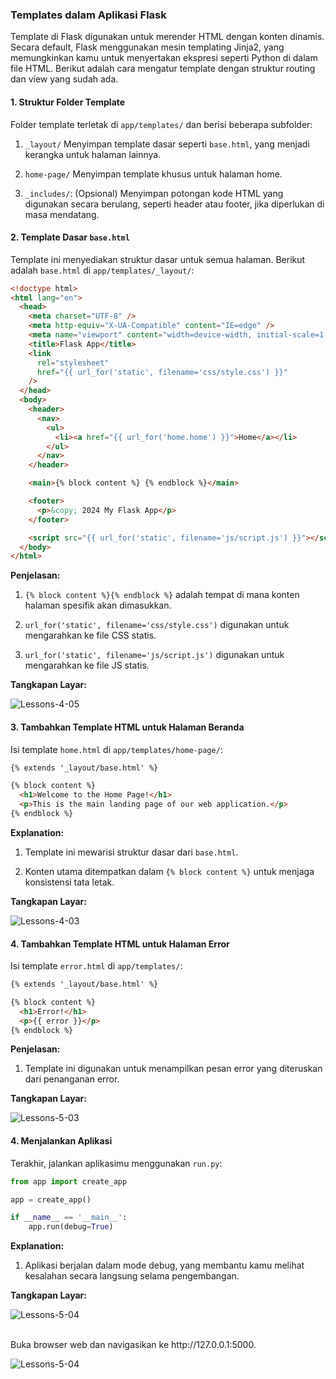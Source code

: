 <div class="space-y-3">
  <h3 class="text-lg leading-snug dark:text-zinc-300"><strong>Templates dalam Aplikasi Flask</strong></h3>
  <p>
    Template di Flask digunakan untuk merender HTML dengan konten dinamis. Secara default, Flask menggunakan mesin templating Jinja2, yang memungkinkan kamu untuk menyertakan ekspresi seperti Python di dalam file HTML. Berikut adalah cara mengatur template dengan struktur routing dan view yang sudah ada.
  </p>
</div>


<div class="space-y-3">
  <h4><strong>1. Struktur Folder Template</strong></h4>
  <p>
    Folder template terletak di <code>app/templates/</code> dan berisi beberapa subfolder:
  </p>
  <ol className="list-disc space-y-3 pb-2 pl-10">
    <li>
      <p><code>_layout/</code> Menyimpan template dasar seperti <code>base.html</code>, yang menjadi kerangka untuk halaman lainnya.</p>
    </li>
    <li>
      <p><code>home-page/</code> Menyimpan template khusus untuk halaman home.</p>
    </li>
    <li>
      <p><code>_includes/</code>: (Opsional) Menyimpan potongan kode HTML yang digunakan secara berulang, seperti header atau footer, jika diperlukan di masa mendatang.</p>
    </li>
  </ol>
</div>


<div class="space-y-3 pb-4">
  <h4><strong>2. Template Dasar <code>base.html</code></strong></h4>
  <p>
    Template ini menyediakan struktur dasar untuk semua halaman. Berikut adalah <code>base.html</code> di <code>app/templates/_layout/</code>:
  </p>

```html
<!doctype html>
<html lang="en">
  <head>
    <meta charset="UTF-8" />
    <meta http-equiv="X-UA-Compatible" content="IE=edge" />
    <meta name="viewport" content="width=device-width, initial-scale=1.0" />
    <title>Flask App</title>
    <link
      rel="stylesheet"
      href="{{ url_for('static', filename='css/style.css') }}"
    />
  </head>
  <body>
    <header>
      <nav>
        <ul>
          <li><a href="{{ url_for('home.home') }}">Home</a></li>
        </ul>
      </nav>
    </header>

    <main>{% block content %} {% endblock %}</main>

    <footer>
      <p>&copy; 2024 My Flask App</p>
    </footer>

    <script src="{{ url_for('static', filename='js/script.js') }}"></script>
  </body>
</html>
```

  <p><strong>Penjelasan:</strong></p>
  <ol className="list-disc space-y-3 pb-2 pl-10">
    <li>
      <p><code>{% block content %}{% endblock %}</code> adalah tempat di mana konten halaman spesifik akan dimasukkan.</p>
    </li>
    <li>
      <p><code>url_for('static', filename='css/style.css')</code> digunakan untuk mengarahkan ke file CSS statis.</p>
    </li>
    <li>
      <p><code>url_for('static', filename='js/script.js')</code> digunakan untuk mengarahkan ke file JS statis.</p>
    </li>
  </ol>

  <p><strong>Tangkapan Layar:</strong></p>
  <p class="rounded-xl w-full border border-zinc-200 dark:border-zinc-800">
    <img 
      src="https://res.cloudinary.com/aiiimmmm/image/upload/v1725616023/Lessons-4-05_vdcc0o.png" 
      alt="Lessons-4-05" 
    />
  </p>
</div>


<div class="space-y-3 pb-4">
  <h4><strong>3. Tambahkan Template HTML untuk Halaman Beranda</strong></h4>
  <p>
    Isi template <code>home.html</code> di <code>app/templates/home-page/</code>:
  </p>

```html
{% extends '_layout/base.html' %}

{% block content %}
  <h1>Welcome to the Home Page!</h1>
  <p>This is the main landing page of our web application.</p>
{% endblock %}
```

  <p><strong>Explanation:</strong></p>
  <ol className="list-disc space-y-3 pb-2 pl-10">
    <li>
      <p>Template ini mewarisi struktur dasar dari <code>base.html</code>.</p>
    </li>
    <li>
      <p>Konten utama ditempatkan dalam <code>{% block content %}</code> untuk menjaga konsistensi tata letak.</p>
    </li>
  </ol>
  

  <p><strong>Tangkapan Layar:</strong></p>
  <p class="rounded-xl w-full border border-zinc-200 dark:border-zinc-800">
    <img 
      src="https://res.cloudinary.com/aiiimmmm/image/upload/v1725616020/Lessons-4-03_y7jtsa.png" 
      alt="Lessons-4-03" 
    />
  </p>
</div>


<div class="space-y-3 pb-4">
  <h4><strong>4. Tambahkan Template HTML untuk Halaman Error</strong></h4>
  <p>
    Isi template <code>error.html</code> di <code>app/templates/</code>:
  </p>

```html
{% extends '_layout/base.html' %}

{% block content %}
  <h1>Error!</h1>
  <p>{{ error }}</p>
{% endblock %}
```

  <p><strong>Penjelasan:</strong></p>
  <ol className="list-disc space-y-3 pb-2 pl-10">
    <li>
      <p>Template ini digunakan untuk menampilkan pesan error yang diteruskan dari penanganan error.</p>
    </li>
  </ol>
  
  <p><strong>Tangkapan Layar:</strong></p>
  <p class="rounded-xl w-full border border-zinc-200 dark:border-zinc-800">
    <img 
      src="https://res.cloudinary.com/aiiimmmm/image/upload/v1725620103/Lessons-5-03_wlwrie.png" 
      alt="Lessons-5-03" 
    />
  </p>
</div>


<div class="space-y-3">
  <h4><strong>4. Menjalankan Aplikasi</strong></h4>
  <p>
    Terakhir, jalankan aplikasimu menggunakan <code>run.py</code>:
  </p>

```python
from app import create_app

app = create_app()

if __name__ == '__main__':
    app.run(debug=True)
```

  <p><strong>Explanation:</strong></p>
  <ol className="list-disc space-y-3 pb-2 pl-10">
    <li>
      <p>Aplikasi berjalan dalam mode debug, yang membantu kamu melihat kesalahan secara langsung selama pengembangan.</p>
    </li>
  </ol>
  
  <p><strong>Tangkapan Layar:</strong></p>
  <p class="rounded-xl w-full border border-zinc-200 dark:border-zinc-800">
    <img 
      src="https://res.cloudinary.com/aiiimmmm/image/upload/v1725620884/Lessons-5-04_kj0vld.png" 
      alt="Lessons-5-04" 
    />
  </p>

  <p><br/>Buka browser web dan navigasikan ke <a>http://127.0.0.1:5000</a>.</p>
  <p class="rounded-xl w-full border border-zinc-200 dark:border-zinc-800">
    <img 
      src="https://res.cloudinary.com/aiiimmmm/image/upload/v1725620977/Lessons-5-05_er65l7.png" 
      alt="Lessons-5-04" 
    />
  </p>
</div>